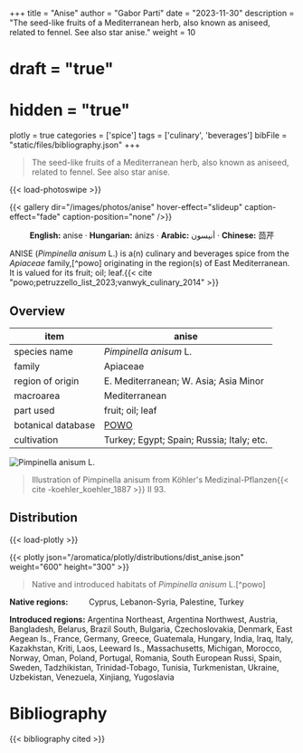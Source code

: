 +++
title = "Anise"
author = "Gabor Parti"
date = "2023-11-30"
description = "The seed-like fruits of a Mediterranean herb, also known as aniseed, related to fennel. See also star anise."
weight = 10
# draft = "true"
# hidden = "true"
plotly = true
categories = ['spice']
tags = ['culinary', 'beverages']
bibFile = "static/files/bibliography.json"
+++

>The seed-like fruits of a Mediterranean herb, also known as aniseed, related to fennel. See also star anise.

{{< load-photoswipe >}}

{{< gallery dir="/images/photos/anise" hover-effect="slideup" caption-effect="fade" caption-position="none" />}}

<center>

**English:** anise · **Hungarian:** ánizs · **Arabic:** <span class="arabic-text" dir="rtl">أنيسون</span> · **Chinese:** <span class="traditional-chinese-text">茴芹</span> 

</center>

ANISE (*Pimpinella anisum* L.) is a(n) culinary and beverages spice from the *Apiaceae* family,[^powo] originating in the region(s) of East Mediterranean. It is valued for its fruit; oil; leaf.{{< cite "powo;petruzzello_list_2023;vanwyk_culinary_2014" >}}

## Overview

|       item       |                       anise                       |
|------------------|---------------------------------------------------|
|   species name   |               *Pimpinella anisum* L.              |
|      family      |                      Apiaceae                     |
| region of origin |       E. Mediterranean; W. Asia; Asia Minor       |
|     macroarea    |                   Mediterranean                   |
|     part used    |                  fruit; oil; leaf                 |
|botanical database|[POWO](https://powo.science.kew.org/taxon/846658-1)|
|    cultivation   |     Turkey; Egypt; Spain; Russia; Italy; etc.     |

![*Pimpinella anisum* L.](/images/illustrations/anise.png?width=40rem "Illustration of Pimpinella anisum from Köhler's Medizinal-Pflanzen")

>Illustration of Pimpinella anisum from Köhler's Medizinal-Pflanzen{{< cite -koehler_koehler_1887 >}} II 93.

## Distribution

{{< load-plotly >}}

{{< plotly json="/aromatica/plotly/distributions/dist_anise.json" weight="600" height="300" >}}

>Native and introduced habitats of *Pimpinella anisum* L.[^powo]

<p style="text-align:left;">

**Native regions:** &ensp; &ensp; &ensp; Cyprus, Lebanon-Syria, Palestine, Turkey

**Introduced regions:** Argentina Northeast, Argentina Northwest, Austria, Bangladesh, Belarus, Brazil South, Bulgaria, Czechoslovakia, Denmark, East Aegean Is., France, Germany, Greece, Guatemala, Hungary, India, Iraq, Italy, Kazakhstan, Kriti, Laos, Leeward Is., Massachusetts, Michigan, Morocco, Norway, Oman, Poland, Portugal, Romania, South European Russi, Spain, Sweden, Tadzhikistan, Trinidad-Tobago, Tunisia, Turkmenistan, Ukraine, Uzbekistan, Venezuela, Xinjiang, Yugoslavia

</p>



# Bibliography

{{< bibliography cited >}}

